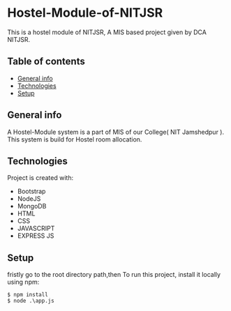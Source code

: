 # Hostel-Module-of-NITJSR
This is a hostel module of NITJSR, A MIS based project given by DCA NITJSR.

## Table of contents
* [General info](#general-info)
* [Technologies](#technologies)
* [Setup](#setup)


## General info
A Hostel-Module system is a part of MIS of our College( NIT Jamshedpur ).
This system is build for Hostel room allocation.
	
## Technologies
Project is created with:
* Bootstrap
* NodeJS
* MongoDB
* HTML
* CSS
* JAVASCRIPT
* EXPRESS JS
	
## Setup
fristly go to the root directory path,then
To run this project, install it locally using npm:

```
$ npm install
$ node .\app.js
```
